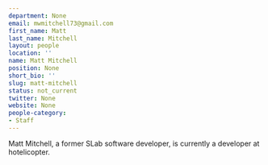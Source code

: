 ```yaml
---
department: None
email: mwmitchell73@gmail.com
first_name: Matt
last_name: Mitchell
layout: people
location: ''
name: Matt Mitchell
position: None
short_bio: ''
slug: matt-mitchell
status: not_current
twitter: None
website: None
people-category:
- Staff
---
```


Matt Mitchell, a former SLab software developer, is currently a developer at hotelicopter.
